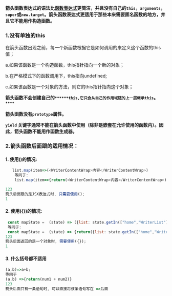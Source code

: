 **箭头函数表达式的语法比[函数表达式](https://developer.mozilla.org/zh-CN/docs/Web/JavaScript/Reference/Operators/function)更简洁，并且没有自己的`this`，`arguments`，`super`或`new.target`。箭头函数表达式更适用于那些本来需要匿名函数的地方，并且它不能用作构造函数。**

### 1.没有单独的this

在箭头函数出现之前，每一个新函数根据它是如何调用的来定义这个函数的this值；

a.如果该函数是一个构造函数，this指针指向一个新的对象；

b.在严格模式下的函数调用下，this指向undefined;

c.如果该函数是一个对象的方法，则它的this指针指向这个对象；

**箭头函数不会创建自己的`******this,它只会从自己的作用域链的上一层继承this`。******

**箭头函数没有`prototype`属性。**

 **`yield` 关键字通常不能在箭头函数中使用（除非是嵌套在允许使用的函数内）。因此，箭头函数不能用作函数生成器。**

### 2.箭头函数后面跟的适用情况： 

#### 1. 使用()的情况:

```javascript
   list.map(item=>(<WriterContentWrap>内容</WriterContentWrap>)
    等同于:
    list.map(item=>{return(<WriterContentWrap>内容</WriterContentWrap>)})

123
箭头后面跟的是JSX表达式时, 只需要使用();
1
```

#### 2. 使用({})的情况:

```javascript
 const mapState =  (state) => ({list: state.getIn(["home","WriterList"])});
 等同于:
 const mapState =  (state) => {return({list: state.getIn(["home","WriterList"])})};
123
箭头后面返回的是一个对象时, 需要使用({});
1
```

#### 3. 什么括号都不适用

```javascript
(a,b)=>a+b;    
等同于 
(a,b) =>{return(num1 + num2)}
123
箭头后面只有一条语句时, 可以直接将该条语句写在 =>后面
```